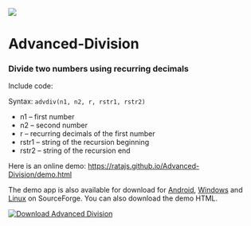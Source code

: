 ![](https://raw.githubusercontent.com/ratajs/Advanced-Division/master/icon.svg)

# Advanced-Division
### Divide two numbers using recurring decimals

Include code:

  <code><script src="https://cdn.jsdelivr.net/gh/ratajs/Advanced-Division@243807e4bde864decf4d18a11c9e836c5af88473/AdvDiv.min.js" type="text/javascript" integrity="sha384-rqDsKd8JKRuCuEwYL4QaHkMCQAbJDD7n7gLC2yXY+y6M8H+ihg4RambCHkHPiWL/" crossorigin="anonymous"></script></code>

Syntax:
<code>advdiv(n1, n2, r, rstr1, rstr2)</code>
* n1 – first number
* n2 – second number
* r – recurring decimals of the first number
* rstr1 – string of the recursion beginning
* rstr2 – string of the recursion end

Here is an online demo: <https://ratajs.github.io/Advanced-Division/demo.html>

The demo app is also available for download for [Android](https://sourceforge.net/projects/advanced-division/files/Advanced-Division.apk/download), [Windows](https://sourceforge.net/projects/advanced-division/files/Advanced-Division.exe/download) and [Linux](https://sourceforge.net/projects/advanced-division/files/Advanced-Division-NWJS-Linux.tar.gz/download) on SourceForge.
You can also download the demo HTML.

[![Download Advanced Division](https://a.fsdn.com/con/app/sf-download-button)](https://sourceforge.net/projects/advanced-division/files/latest/download)
